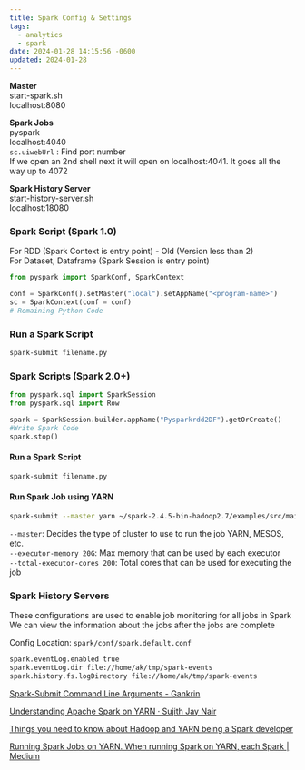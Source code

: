 ```yaml
---
title: Spark Config & Settings
tags:
  - analytics
  - spark
date: 2024-01-28 14:15:56 -0600
updated: 2024-01-28
---
```


**Master**  
start-spark.sh  
localhost:8080

**Spark Jobs**  
pyspark  
localhost:4040  
`sc.uiwebUrl` : Find port number  
If we open an 2nd shell next it will open on localhost:4041. It goes all the way up to 4072

**Spark History Server**  
start-history-server.sh  
localhost:18080

### Spark Script (Spark 1.0)

For RDD (Spark Context is entry point) - Old (Version less than 2)  
For Dataset, Dataframe (Spark Session is entry point)

````python
from pyspark import SparkConf, SparkContext

conf = SparkConf().setMaster("local").setAppName("<program-name>")
sc = SparkContext(conf = conf)
# Remaining Python Code
````

### Run a Spark Script

````bash
spark-submit filename.py
````

### Spark Scripts (Spark 2.0+)

````python
from pyspark.sql import SparkSession
from pyspark.sql import Row

spark = SparkSession.builder.appName("Pysparkrdd2DF").getOrCreate()
#Write Spark Code
spark.stop()
````

#### Run a Spark Script

````bash
spark-submit filename.py
````

#### Run Spark Job using YARN

````bash
spark-submit --master yarn ~/spark-2.4.5-bin-hadoop2.7/examples/src/main/python/wordcount.py file://home/ak/datasets/sample.txt
````

`--master`: Decides the type of cluster to use to run the job YARN, MESOS, etc.  
`--executor-memory 20G`: Max memory that can be used by each executor  
`--total-executor-cores 200`: Total cores that can be used for executing the job

### Spark History Servers

These configurations are used to enable job monitoring for all jobs in Spark  
We can view the information about the jobs after the jobs are complete

Config Location: `spark/conf/spark.default.conf`

````bash
spark.eventLog.enabled true
spark.eventLog.dir file://home/ak/tmp/spark-events
spark.history.fs.logDirectory file://home/ak/tmp/spark-events
````

[Spark-Submit Command Line Arguments - Gankrin](https://gankrin.org/spark-submit-command-line-arguments-for-scalajava-applications/)  

[Understanding Apache Spark on YARN · Sujith Jay Nair](https://sujithjay.com/spark/with-yarn)  

[Things you need to know about Hadoop and YARN being a Spark developer](https://luminousmen.com/post/hadoop-yarn-spark)  

[Running Spark Jobs on YARN. When running Spark on YARN, each Spark | Medium](https://medium.com/@goyalsaurabh66/running-spark-jobs-on-yarn-809163fc57e2)
